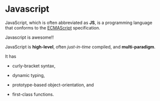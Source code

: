 # Javascript







JavaScript, which is often abbreviated as **JS**, is a programming language that conforms to the [ECMAScript](https://en.wikipedia.org/wiki/ECMAScript) specification. 



Javascript is awesome!!



JavaScript is **high-level**, often *just-in-time* compiled, and **multi-paradigm**.







It has 



- curly-bracket syntax, 



- dynamic typing, 



- prototype-based object-orientation, and 



- first-class functions.







